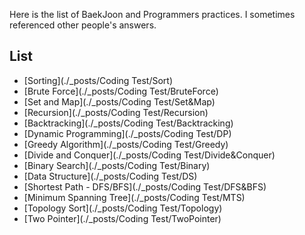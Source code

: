 Here is the list of BaekJoon and Programmers practices. 
I sometimes referenced other people's answers.

## List
* [Sorting](./_posts/Coding Test/Sort)
* [Brute Force](./_posts/Coding Test/BruteForce)
* [Set and Map](./_posts/Coding Test/Set&Map)
* [Recursion](./_posts/Coding Test/Recursion)
* [Backtracking](./_posts/Coding Test/Backtracking)
* [Dynamic Programming](./_posts/Coding Test/DP)
* [Greedy Algorithm](./_posts/Coding Test/Greedy)
* [Divide and Conquer](./_posts/Coding Test/Divide&Conquer)
* [Binary Search](./_posts/Coding Test/Binary)
* [Data Structure](./_posts/Coding Test/DS)
* [Shortest Path - DFS/BFS](./_posts/Coding Test/DFS&BFS)
* [Minimum Spanning Tree](./_posts/Coding Test/MTS)
* [Topology Sort](./_posts/Coding Test/Topology)
* [Two Pointer](./_posts/Coding Test/TwoPointer)
